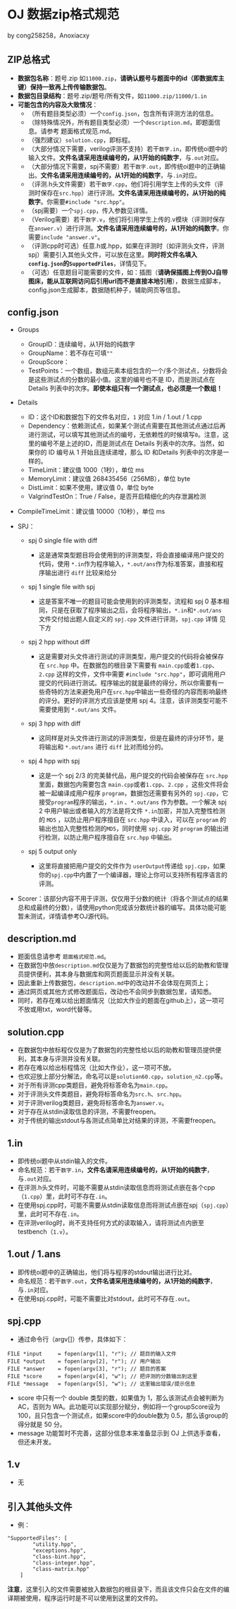 # OJ 数据zip格式规范

by cong258258，Anoxiacxy

## ZIP总格式

- **数据包名称**：题号.zip 如``11000.zip``，**请确认题号与题面中的id（即数据库主键）保持一致再上传传输数据包**。
- **数据包目录结构**：题号.zip/题号/所有文件，如``11000.zip/11000/1.in``
- **可能包含的内容及大致情况**：
  - （所有题目类型必须）一个``config.json``，包含所有评测方法的信息。
  - （除特殊情况外，所有题目类型必须）一个``description.md``，即题面信息。请参考 题面格式规范.md。
  - （强烈建议）``solution.cpp``，即标程。
  - （大部分情况下需要，verilog评测不支持）若干``数字.in``，即传统oi题中的输入文件。**文件名请采用连续编号的，从1开始的纯数字**，与``.out``对应。
  - （大部分情况下需要，spj不需要）若干``数字.out``，即传统oi题中的正确输出。**文件名请采用连续编号的，从1开始的纯数字**，与``.in``对应。
  - （评测.h头文件需要）若干``数字.cpp``，他们将引用学生上传的头文件（评测时保存在``src.hpp``）进行评测。**文件名请采用连续编号的，从1开始的纯数字**。你需要``#include "src.hpp"``。
  - （spj需要）一个``spj.cpp``，传入参数见详情。
  - （Verilog需要）若干``数字.v``，他们将引用学生上传的.v模块（评测时保存在``answer.v``）进行评测。**文件名请采用连续编号的，从1开始的纯数字**。你需要``include "answer.v"``。
  - （评测cpp时可选）任意.h或.hpp，如果在评测时（如评测头文件，评测spj）需要引入其他头文件，可以放在这里。**同时将文件名填入``config.json``的``SupportedFiles``**，详情见下。
  - （可选）任意题目可能需要的文件，如：插图（**请确保插图上传到OJ自带图床，能从互联网访问后引用url而不是直接本地引用**），数据生成脚本，config.json生成脚本，数据随机种子，辅助网页等信息。

## config.json

- Groups

  - GroupID：连续编号，从1开始的纯数字
  - GroupName：若不存在可填``""``
  - GroupScore：
  - TestPoints：一个数组，数组元素本组包含的一个/多个测试点，分数将会是这些测试点的分数的最小值。这里的编号也不是 ID，而是测试点在 Details 列表中的次序。**即使本组只有一个测试点，也必须是一个数组！**

- Details

  - ID：这个ID和数据包下的文件名对应，`1` 对应 1.in / 1.out / 1.cpp
  - Dependency：依赖测试点，如果某个测试点需要在其他测试点通过后再进行测试，可以填写其他测试点的编号，无依赖性的时候填写`0`。注意，这里的编号不是上述的ID，而是测试点在 Details 列表中的次序。当然，如果你的 ID 编号从 1 开始且连续递增，那么 ID 和Details 列表中的次序是一样的。
  - TimeLimit：建议值 1000（1秒），单位 ms
  - MemoryLimit：建议值 268435456（256MB），单位 byte
  - DistLimit：如果不使用，建议值 0，单位 byte
  - ValgrindTestOn：True / False，是否开启精细化的内存泄漏检测
  
- CompileTimeLimit：建议值 10000（10秒），单位 ms

- SPJ：
  - spj 0 single file with diff
    - 这是通常类型题目将会使用到的评测类型，将会直接编译用户提交的代码，使用 `*.in`作为程序输入，`*.out/ans`作为标准答案，直接和程序输出进行 `diff` 比较来给分

  - spj 1 single file with spj
    - 这是答案不唯一的题目可能会使用到的评测类型，流程和 spj 0 基本相同，只是在获取了程序输出之后，会将程序输出，`*.in`和`*.out/ans` 文件交付给出题人自定义的 `spj.cpp` 文件进行评测，`spj.cpp` 详情 见下方
  
  - spj 2 hpp without diff
    - 这是需要对头文件进行测试的评测类型，用户提交的代码将会被保存在 `src.hpp` 中。在数据包的根目录下需要有  `main.cpp`或者`1.cpp`、`2.cpp` 这样的文件，文件中需要 `#include "src.hpp"`，即可调用用户提交的代码进行测试。程序输出的就是最终的得分，所以你需要有一些奇特的方法来避免用户在`src.hpp`中输出一些奇怪的内容而影响最终的评分。更好的评测方式应该是使用 spj 4。注意，该评测类型可能不需要使用到 `*.out/ans` 文件。
  
  - spj 3 hpp with diff
    - 这同样是对头文件进行测试的评测类型，但是在最终的评分环节，是将输出和 `*.out/ans` 进行 `diff` 比对而给分的。

  - spj 4 hpp with spj
    - 这是一个 spj 2/3 的完美替代品，用户提交的代码会被保存在 `src.hpp` 里面，数据包内需要包含 `main.cpp`或者`1.cpp`、`2.cpp` ，这些文件将会被一起编译成用户程序 `program`，数据包还需要有另外的 `spj.cpp`，它接受`program`程序的输出，`*.in` 、`*.out/ans` 作为参数。一个解决 spj 2 中用户输出或者输入的方法是将文件 `*.in`加密，并加入完整性检测的 `MD5` ，以防止用户程序擅自在 `src.hpp` 中读入，可以在 `program` 的输出也加入完整性检测的`MD5`，同时使用 `spj.cpp` 对 `program` 的输出进行检测，以防止用户程序擅自在 `src.hpp` 中输出。
  
  - spj 5 output only
    - 这里将直接把用户提交的文件作为 `userOutput`传递给 `spj.cpp`，如果你的`spj.cpp`中内置了一个编译器，理论上你可以支持所有程序语言的评测。
  
- Scorer：该部分内容不用于评测，仅仅用于分数的统计（将各个测试点的结果总和成最终的分数），请使用python完成该分数统计器的编写。具体功能可能暂未测试，详情请参考OJ源代码。


## description.md

- 题面信息请参考 ``题面格式规范.md``。
- 在数据包中放``description.md``仅仅是为了数据包的完整性给以后的助教和管理员提供便利，其本身与数据库和网页题面显示并没有关联。
- 因此重新上传数据包，``description.md``中的改动并不会体现在网页上；
- 通过网页或其他方式修改题面后，改动也不会同步到数据包里，请知悉。
- 同时，若存在难以给出题面情况（比如大作业的题面在github上），这一项可不放或用txt，word代替等。

## solution.cpp

- 在数据包中放标程仅仅是为了数据包的完整性给以后的助教和管理员提供便利，其本身与评测并没有关联。
- 若存在难以给出标程情况（比如大作业），这一项可不放。
- 也欢迎放上部分分解法，命名可以是``solution60.cpp``，``solution_n2.cpp``等。
- 对于所有评测cpp类题目，避免将标答命名为``main.cpp``。
- 对于评测头文件类题目，避免将标答命名为``src.h``、``src.hpp``。
- 对于评测verilog类题目，避免将标答命名为``answer.v``。
- 对于存在从stdin读取信息的评测，不需要freopen。
- 对于传统的输出stdout与各测试点简单比对结果的评测，不需要freopen。

## 1.in

- 即传统oi题中从stdin输入的文件。
- 命名规范：若干``数字.in``，**文件名请采用连续编号的，从1开始的纯数字**，与``.out``对应。
- 在评测.h头文件时，可能不需要从stdin读取信息而将测试点嵌在各个cpp（``1.cpp``）里，此时可不存在``.in``。
- 在使用spj.cpp时，可能不需要从stdin读取信息而将测试点嵌在spj（``spj.cpp``）里，此时可不存在``.in``。
- 在评测verilog时，尚不支持任何方式的读取输入，请将测试点内嵌至testbench（``1.v``）。

## 1.out / 1.ans

- 即传统oi题中的正确输出，他们将与程序的stdout输出进行比对。
- 命名规范：若干``数字.out``，**文件名请采用连续编号的，从1开始的纯数字**，与``.in``对应。
- 在使用spj.cpp时，可能不需要比对stdout，此时可不存在``.out``。

## spj.cpp

- 通过命令行（argv[]）传参，具体如下：

```{.python .input .c++}
FILE *input     = fopen(argv[1], "r"); // 题目的输入文件
FILE *output    = fopen(argv[2], "r"); // 用户输出
FILE *answer    = fopen(argv[3], "r"); // 题目的答案
FILE *score     = fopen(argv[4], "w"); // 把评测的分数输出到这里
FILE *message   = fopen(argv[5], "w"); // 这里输出错误/提示信息
```

- score 中只有一个 double 类型的数，如果值为 1，那么该测试点会被判断为 AC，否则为
WA。此功能可以实现部分赋分，例如将一个groupScore设为 100，且只包含一个测试点，如果score中的double数为
0.5，那么该group的得分就是 50 分。
- message 功能暂时不完善，这部分信息本来准备显示到 OJ 上供选手查看，但还未开发。

## 1.v

- 无

## 引入其他头文件

- 例：

```{.python .input .json}
"SupportedFiles": [
        "utility.hpp",
        "exceptions.hpp",
        "class-bint.hpp",
        "class-integer.hpp",
        "class-matrix.hpp"
    ]
```

**注意**，这里引入的文件需要被放入数据包的根目录下，而且该文件只会在文件的编译期被使用，程序运行时是不可以使用到这里的文件的。
